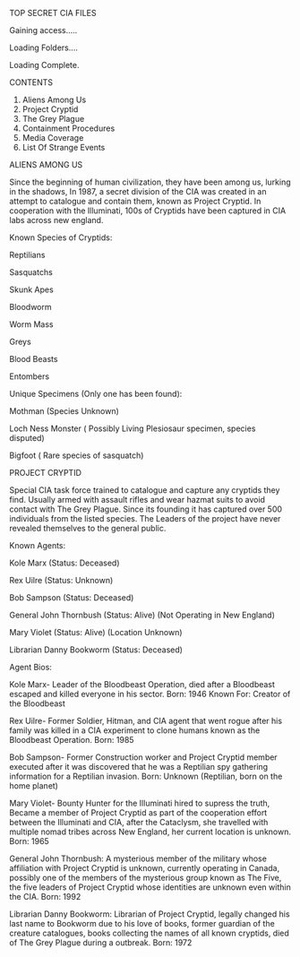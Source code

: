 TOP SECRET CIA FILES

Gaining access.....

Loading Folders....

Loading Complete.

CONTENTS
1. Aliens Among Us
2. Project Cryptid
3. The Grey Plague
4. Containment Procedures
5. Media Coverage
6. List Of Strange Events

ALIENS AMONG US

Since the beginning of human civilization, they have been among us, lurking in the shadows, In 1987, a secret division of the CIA was created in an attempt to catalogue and contain them, known as Project Cryptid. In cooperation with the Illuminati, 100s of Cryptids have been captured in CIA labs across new england.

Known Species of Cryptids:

Reptilians

Sasquatchs

Skunk Apes

Bloodworm

Worm Mass

Greys

Blood Beasts

Entombers

Unique Specimens (Only one has been found):

Mothman (Species Unknown)

Loch Ness Monster ( Possibly Living Plesiosaur specimen, species disputed)

Bigfoot ( Rare species of sasquatch)

PROJECT CRYPTID

Special CIA task force trained to catalogue and capture any cryptids they find. Usually armed with assault rifles and wear hazmat suits to avoid contact with The Grey Plague. Since its founding it has captured over 500 individuals from the listed species. The Leaders of the project have never revealed themselves to the general public.

Known Agents:

Kole Marx (Status: Deceased)

Rex Uilre (Status: Unknown)

Bob Sampson (Status: Deceased)

General John Thornbush (Status: Alive) (Not Operating in New England)

Mary Violet (Status: Alive) (Location Unknown)

Librarian Danny Bookworm (Status: Deceased)

Agent Bios:

Kole Marx- Leader of the Bloodbeast Operation, died after a Bloodbeast escaped and killed everyone in his sector. Born: 1946 Known For: Creator of the Bloodbeast

Rex Uilre- Former Soldier, Hitman, and CIA agent that went rogue after his family was killed in a CIA experiment to clone humans known as the Bloodbeast Operation. Born: 1985

Bob Sampson- Former Construction worker and Project Cryptid member executed after it was discovered that he was a Reptilian spy gathering information for a Reptilian invasion. 
Born: Unknown (Reptilian, born on the home planet)

Mary Violet- Bounty Hunter for the Illuminati hired to supress the truth, Became a member of Project Cryptid as part of the cooperation effort between the Illuminati and CIA, after the Cataclysm, she travelled with multiple nomad tribes across New England, her current location is unknown. Born: 1965

General John Thornbush: A mysterious member of the military whose affiliation with Project Cryptid is unknown, currently operating in Canada, possibly one of the members of the mysterious group known as The Five, the five leaders of Project Cryptid whose identities are unknown even within the CIA. Born: 1992

Librarian Danny Bookworm: Librarian of Project Cryptid, legally changed his last name to Bookworm due to his love of books, former guardian of the creature catalogues, books collecting the names of all known cryptids, died of The Grey Plague during a outbreak. Born: 1972
